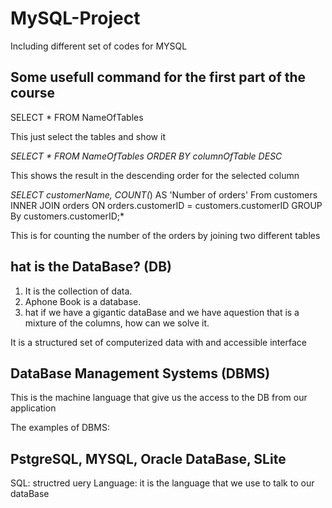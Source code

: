 # MySQL-Project
Including different set of codes for MYSQL

## Some usefull command for the first part of the course
SELECT * FROM NameOfTables

This just select the tables and show it

*SELECT * FROM NameOfTables ORDER BY columnOfTable DESC*

This shows the result in the descending order for the selected column


*SELECT
	customerName, 
    COUNT(*) AS 'Number of orders'
From customers
INNER JOIN orders 
	ON orders.customerID = customers.customerID
GROUP By customers.customerID;*

This is for counting the number of the orders by joining two different tables




## hat is the DataBase? (DB)
1. It is the collection of data. 
2. Aphone Book is a database.
3. hat if we have a gigantic dataBase and we have aquestion that is a mixture of the columns, how can we solve it.

It is a structured set of computerized data with and accessible interface

## DataBase Management Systems (DBMS)
This is the machine language that give us the access to the DB from our application

The examples of DBMS:

PstgreSQL, MYSQL, Oracle DataBase, SLite
-----------------------

SQL: structred uery Language: it is the language that we use to talk to our dataBase